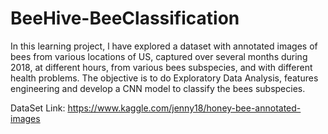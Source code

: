 # BeeHive-BeeClassification

In this learning project, l have explored a dataset with annotated images of bees from various locations of US, captured over several months during 2018, at different hours, from various bees subspecies, and with different health problems.
The objective is to do Exploratory Data Analysis, features engineering and develop a CNN model to classify the bees subspecies.

DataSet Link: https://www.kaggle.com/jenny18/honey-bee-annotated-images
